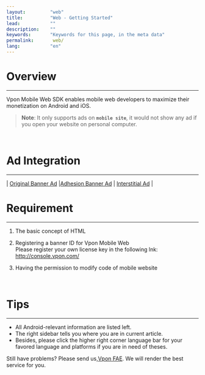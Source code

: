 ```yaml
---
layout:         "web"
title:          "Web - Getting Started"
lead:           ""
description:    ""
keywords:       "Keywords for this page, in the meta data"
permalink:       web/
lang:           "en"
---
```


# Overview
---
Vpon Mobile Web SDK enables mobile web developers to maximize their monetization on Android and iOS. <br>

> **Note**:
>It only supports ads on <strong>` mobile site `</strong>, it would not show any ad if you open your website on personal computer.
<br>

# Ad Integration
---

| [Original Banner Ad][1]  |[Adhesion Banner Ad][2] | [Interstitial Ad][3] |


# Requirement
---
1. The basic concept of HTML <br>

2. Registering a banner ID for Vpon Mobile Web<br>
Please register your own license key in the following lnk: <http://console.vpon.com/>

3. Having the permission to modify code of mobile website
<br>

# Tips
---
* All Android-relevant information are listed left.
* The right sidebar tells you where you are in current article.
* Besides, please click the higher right corner language bar for your favored language and platforms if you are in need of theses.

Still have problems? Please send us,[Vpon FAE](mailto:fae@vpon.com). We will render the best service for you.


[1]: {{site.baseurl}}/web/original-banner/
[2]: {{site.baseurl}}/web/adhesion-banner/
[3]: {{site.baseurl}}/web/interstitial/
